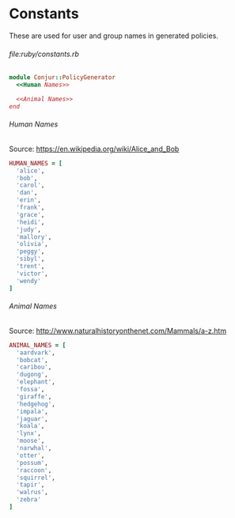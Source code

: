 # Constants

These are used for user and group names in generated policies.

###### file:ruby/constants.rb

```ruby
module Conjur::PolicyGenerator
  <<Human Names>>

  <<Animal Names>>
end
```

###### Human Names
Source: https://en.wikipedia.org/wiki/Alice_and_Bob

```ruby
HUMAN_NAMES = [
  'alice',
  'bob',
  'carol',
  'dan',
  'erin',
  'frank',
  'grace',
  'heidi',
  'judy',
  'mallory',
  'olivia',
  'peggy',
  'sibyl',
  'trent',
  'victor',
  'wendy'
]
```

###### Animal Names
Source: http://www.naturalhistoryonthenet.com/Mammals/a-z.htm

```ruby
ANIMAL_NAMES = [
  'aardvark',
  'bobcat',
  'caribou',
  'dugong',
  'elephant',
  'fossa',
  'giraffe',
  'hedgehog',
  'impala',
  'jaguar',
  'koala',
  'lynx',
  'moose',
  'narwhal',
  'otter',
  'possum',
  'raccoon',
  'squirrel',
  'tapir',
  'walrus',
  'zebra'
]
```

